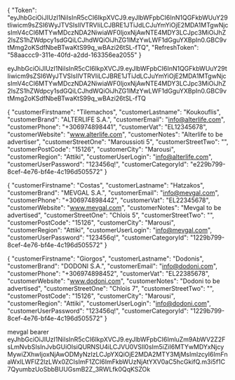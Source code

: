 ﻿{
  "Token": "eyJhbGciOiJIUzI1NiIsInR5cCI6IkpXVCJ9.eyJlbWFpbCI6InN1QGFkbWUuY29tIiwicm9sZSI6WyJTVSIsIlVTRVIiLCJBRE1JTiJdLCJuYmYiOjE2MDA1MTgwNjcsImV4cCI6MTYwMDczNDA2NiwiaWF0IjoxNjAwNTE4MDY3LCJpc3MiOiJhZ2lsZS1hZWdpcy1sdGQiLCJhdWQiOiJhZG1lMzYwLWF1dGguYXBpIn0.GBC9vtMmg2oKSdfNbeBTwaKtS99q_wBAzi26tSL-fTQ",
  "RefreshToken": "58aaccc9-311e-40fd-a2dd-163356ea2055"
}

eyJhbGciOiJIUzI1NiIsInR5cCI6IkpXVCJ9.eyJlbWFpbCI6InN1QGFkbWUuY29tIiwicm9sZSI6WyJTVSIsIlVTRVIiLCJBRE1JTiJdLCJuYmYiOjE2MDA1MTgwNjcsImV4cCI6MTYwMDczNDA2NiwiaWF0IjoxNjAwNTE4MDY3LCJpc3MiOiJhZ2lsZS1hZWdpcy1sdGQiLCJhdWQiOiJhZG1lMzYwLWF1dGguYXBpIn0.GBC9vtMmg2oKSdfNbeBTwaKtS99q_wBAzi26tSL-fTQ

{
  "customerFirstname": "Tilemachos",
  "customerLastname": "Koukouflis",
  "customerBrand": "ALTERLIFE S.A.",
  "customerEmail": "info@alterlife.com",
  "customerPhone": "+306974898441",
  "customerVat": "EL12345678",
  "customerWebsite": "www.alterlife.com",
  "customerNotes": "Alterlife to be advertiser",
  "customerStreetOne": "Maroussioti 5",
  "customerStreetTwo": "",
  "customerPostCode": "15126",
  "customerCity": "Marousi",
  "customerRegion": "Attiki",
  "customerUserLogin": "info@alterlife.com",
  "customerUserPassword": "123456q!",
  "customerCategoryId": "e229b799-8cef-4e76-bf4e-4c196d505572"
}

{
  "customerFirstname": "Costas",
  "customerLastname": "Hatzakos",
  "customerBrand": "MEVGAL S.A.",
  "customerEmail": "info@mevgal.com",
  "customerPhone": "+306974898442",
  "customerVat": "EL22345678",
  "customerWebsite": "www.mevgal.com",
  "customerNotes": "Mevgal to be advertised",
  "customerStreetOne": "Chlois 5",
  "customerStreetTwo": "",
  "customerPostCode": "15126",
  "customerCity": "Marousi",
  "customerRegion": "Attiki",
  "customerUserLogin": "info@mevgal.com",
  "customerUserPassword": "123456q!",
  "customerCategoryId": "1229b799-8cef-4e76-bf4e-4c196d505572"
}

{
  "customerFirstname": "Giorgos",
  "customerLastname": "Dodonis",
  "customerBrand": "DODONI S.A.",
  "customerEmail": "info@dodoni.com",
  "customerPhone": "+306974898452",
  "customerVat": "EL22385678",
  "customerWebsite": "www.dodoni.com",
  "customerNotes": "Dodoni to be advertised",
  "customerStreetOne": "Chlois 7",
  "customerStreetTwo": "",
  "customerPostCode": "15126",
  "customerCity": "Marousi",
  "customerRegion": "Attiki",
  "customerUserLogin": "info@dodoni.com",
  "customerUserPassword": "123456q!",
  "customerCategoryId": "1229b799-8cef-4e76-bf4e-4c196d505572"
}

mevgal
bearer eyJhbGciOiJIUzI1NiIsInR5cCI6IkpXVCJ9.eyJlbWFpbCI6ImluZm9AbWV2Z2FsLmNvbSIsInJvbGUiOlsiQURNSU4iLCJVU0VSIl0sIm5iZiI6MTYwMDYxNjcyMywiZXhwIjoxNjAwODMyNzIzLCJpYXQiOjE2MDA2MTY3MjMsImlzcyI6ImFnaWxlLWFlZ2lzLWx0ZCIsImF1ZCI6ImFkbWUzNjAtYXV0aC5hcGkifQ.m3i5f1C7QyumbzUoSbbBUUGsmB2Z_3RWLfk0QqKSZOk